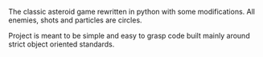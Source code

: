 The classic asteroid game rewritten in python with some modifications. All enemies, shots and particles are circles.

Project is meant to be simple and easy to grasp code built mainly around strict object oriented standards.